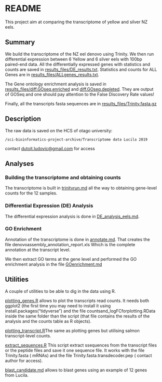 # README

This project aim at comparing the transcriptome of yellow and silver NZ eels.

## Summary

We build the transcriptome of the NZ eel denovo using Trinity. We then run differential expression between 6 Yellow and 6 silver eels with 100bp paired-end data. All the differentially expressed genes with statistics and counts are saved in [results_files/DE_results.txt](results_files/DE_results.txt). Statistics and counts for ALL Genes are in [results_files/ALLgenes_results.txt](results_files/ALLgenes_results.txt).

The Gene ontology enrichment analysis is saved in [results_files/diff.GOseq.enriched](results_files/diff.GOseq.enriched) and [diff.GOseq.depleted](results_files/diff.GOseq.depleted). They are output of GOSeq and one should pay attention to the False Discovery Rate values!

Finally, all the transcripts fasta sequences are in [results_files/Trinity.fasta.gz](results_files/Trinity.fasta.gz)

## Description

The raw data is saved on the HCS of otago university: 
```
/sci-bioinformatics-project-archive/Transcriptome data Lucila 2019
```
contact dutoit.ludovic@gmail.com for access

## Analyses

### Building the transcriptome and obtaining counts

The transcriptome is built in [trinityrun.md](trinityrun.md) all the way to obtaining gene-level counts for the 12 samples.

### Differential Expression (DE) Analysis

The differential expression analysis is done in [DE_analysis_eels.md](DE_analysis_eels.md). 

### GO Enrichment

Annotation of the transcriptome is done in [annotate.md](annotate.md). That creates the file denovoassembly_annotation_report.xls Which is the complete annotation at the transcript level. 

We then extract GO terms at the gene level  and performed the GO enrichment analysis in the file [GOenrichment.md](GOenrichment.md)



## Utilities

A couple of utilities to be able to dig in the data using R.



[plotting_genes.R](plotting_genes.R) allows to plot the transcripts read counts. It needs both ggplot2 (the first time you may need to install it using install.packages(“tidyverse”) and the file countsand_logFCforplotting.RData inside the same folder than the script (that file contains the results of the analysis and the counts table as R objects).

[plotting_transcript.R](plotting_transcript.R)The same as plotting genes but utilising salmon transcript-level counts.


[extract_sequences.R](extract_sequences.R) This script extract ssequences from the transcript files or the peptide files and save it one sequence file. It works with the file Trinity.fasta ( mRNAs) and the file Trinity.fasta.transdecoder.pep ( contact author for access).


[blast_candidate.md](blast_candidate.md) allows to blast genes using an example of 12 genes from Lucila.
